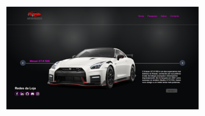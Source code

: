 


<p align="center">
  <img src="https://github.com/BielGuerreiro/Site-Generico/blob/main/home%20page.png?raw=true" alt="Preview da homepage" width="1000"/>
</p>

